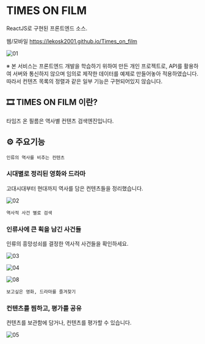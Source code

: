 # TIMES ON FILM

ReactJS로 구현된 프론트엔드 소스.

웹/모바일
https://lekosk2001.github.io/Times_on_film

![01](https://user-images.githubusercontent.com/68801887/207213572-12f59820-95c4-4337-978d-608b406c7a7d.png)


※ 본 서비스는 프론트엔드 개발을 학습하기 위하여 만든 개인 프로젝트로, API를 활용하여 서버와 통신하지 않으며 임의로 제작한 데이터를 예제로 만들어놓아 적용하였습니다. 따라서 컨텐츠 목록의 정렬과 같은 일부 기능은 구현되어있지 않습니다.



## 🎞️ TIMES ON FILM 이란?

타임즈 온 필름은 역사별 컨텐츠 검색엔진입니다.



## ⚙️ 주요기능

`인류의 역사를 비추는 컨텐츠`

### 시대별로 정리된 영화와 드라마

고대시대부터 현대까지 역사를 담은 컨텐츠들을 정리했습니다.

![02](https://user-images.githubusercontent.com/68801887/207213724-882c1421-2d69-4cf4-9d42-f1a1c16a1483.png)



`역사적 사건 별로 검색`

### 인류사에 큰 획을 남긴 사건들

인류의 흥망성쇠를 결정한 역사적 사건들을 확인하세요.

![03](https://user-images.githubusercontent.com/68801887/207213682-abcd2abc-ebd0-44bd-be26-d040594e8f45.png)

![04](https://user-images.githubusercontent.com/68801887/207213943-e4b5399b-cd02-485d-bebf-c3f1293143ed.png)

![08](https://user-images.githubusercontent.com/68801887/207214373-c55dd89d-7906-45f5-b0f2-b26af71edee3.png)





`보고싶은 영화, 드라마를 즐겨찾기`

### 컨텐츠를 찜하고, 평가를 공유

컨텐츠를 보관함에 담거나, 컨텐츠를 평가할 수 있습니다.

![05](https://user-images.githubusercontent.com/68801887/207213615-b565558d-904a-4269-beda-773b186a7f66.png)

